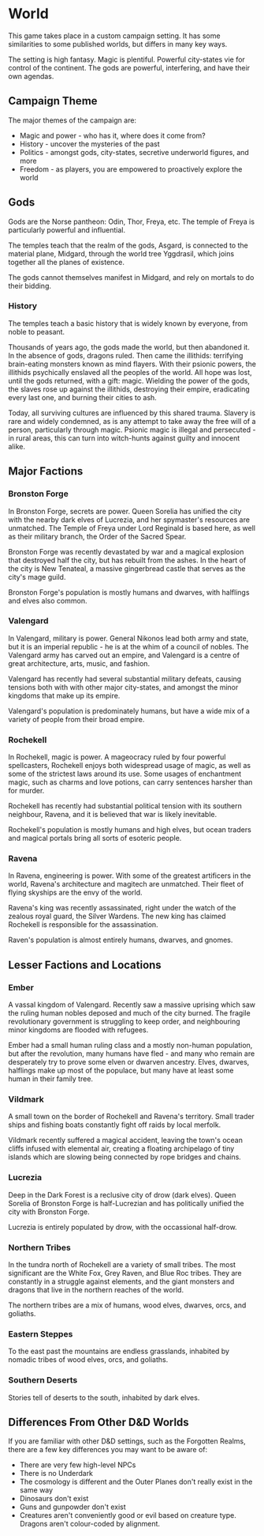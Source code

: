 # World

This game takes place in a custom campaign setting. It has some similarities to some published worlds, but differs in many key ways.

The setting is high fantasy. Magic is plentiful. Powerful city-states vie for control of the continent. The gods are powerful, interfering, and have their own agendas.
## Campaign Theme
The major themes of the campaign are:
* Magic and power - who has it, where does it come from?
* History - uncover the mysteries of the past
* Politics - amongst gods, city-states, secretive underworld figures, and more
* Freedom - as players, you are empowered to proactively explore the world
## Gods
Gods are the Norse pantheon: Odin, Thor, Freya, etc. The temple of Freya is particularly powerful and influential.

The temples teach that the realm of the gods, Asgard, is connected to the material plane, Midgard, through the world tree Yggdrasil, which joins together all the planes of existence.

The gods cannot themselves manifest in Midgard, and rely on mortals to do their bidding.
### History
The temples teach a basic history that is widely known by everyone, from noble to peasant.

Thousands of years ago, the gods made the world, but then abandoned it. In the absence of gods, dragons ruled. Then came the illithids: terrifying brain-eating monsters known as mind flayers. With their psionic powers, the illithids psychically enslaved all the peoples of the world. All hope was lost, until the gods returned, with a gift: magic. Wielding the power of the gods, the slaves rose up against the illithids, destroying their empire, eradicating every last one, and burning their cities to ash.

Today, all surviving cultures are influenced by this shared trauma. Slavery is rare and widely condemned, as is any attempt to take away the free will of a person, particularly through magic. Psionic magic is illegal and persecuted - in rural areas, this can turn into witch-hunts against guilty and innocent alike.
## Major Factions
### Bronston Forge
In Bronston Forge, secrets are power. Queen Sorelia has unified the city with the nearby dark elves of Lucrezia, and her spymaster's resources are unmatched. The Temple of Freya under Lord Reginald is based here, as well as their military branch, the Order of the Sacred Spear.

Bronston Forge was recently devastated by war and a magical explosion that destroyed half the city, but has rebuilt from the ashes. In the heart of the city is New Tenateal, a massive gingerbread castle that serves as the city's mage guild.

Bronston Forge's population is mostly humans and dwarves, with halflings and elves also common.
### Valengard
In Valengard, military is power. General Nikonos lead both army and state, but it is an imperial republic - he is at the whim of a council of nobles. The Valengard army has carved out an empire, and Valengard is a centre of great architecture, arts, music, and fashion.

Valengard has recently had several substantial military defeats, causing tensions both with with other major city-states, and amongst the minor kingdoms that make up its empire.

Valengard's population is predominately humans, but have a wide mix of a variety of people from their broad empire.
### Rochekell
In Rochekell, magic is power. A mageocracy ruled by four powerful spellcasters, Rochekell enjoys both widespread usage of magic, as well as some of the strictest laws around its use. Some usages of enchantment magic, such as charms and love potions, can carry sentences harsher than for murder.

Rochekell has recently had substantial political tension with its southern neighbour, Ravena, and it is believed that war is likely inevitable.

Rochekell's population is mostly humans and high elves, but ocean traders and magical portals bring all sorts of esoteric people.
### Ravena
In Ravena, engineering is power. With some of the greatest artificers in the world, Ravena's architecture and magitech are unmatched. Their fleet of flying skyships are the envy of the world.

Ravena's king was recently assassinated, right under the watch of the zealous royal guard, the Silver Wardens. The new king has claimed Rochekell is responsible for the assassination.

Raven's population is almost entirely humans, dwarves, and gnomes. 
## Lesser Factions and Locations
### Ember
A vassal kingdom of Valengard. Recently saw a massive uprising which saw the ruling human nobles deposed and much of the city burned. The fragile revolutionary government is struggling to keep order, and neighbouring minor kingdoms are flooded with refugees.

Ember had a small human ruling class and a mostly non-human population, but after the revolution, many humans have fled - and many who remain are desperately try to prove some elven or dwarven ancestry. Elves, dwarves, halflings make up most of the populace, but many have at least some human in their family tree.
### Vildmark
A small town on the border of Rochekell and Ravena's territory. Small trader ships and fishing boats constantly fight off raids by local merfolk.

Vildmark recently suffered a magical accident, leaving the town's ocean cliffs infused with elemental air, creating a floating archipelago of tiny islands which are slowing being connected by rope bridges and chains.
### Lucrezia
Deep in the Dark Forest is a reclusive city of drow (dark elves). Queen Sorelia of Bronston Forge is half-Lucrezian and has politically unified the city with Bronston Forge.

Lucrezia is entirely populated by drow, with the occassional half-drow.
### Northern Tribes
In the tundra north of Rochekell are a variety of small tribes. The most significant are the White Fox, Grey Raven, and Blue Roc tribes. They are constantly in a struggle against elements, and the giant monsters and dragons that live in the northern reaches of the world.

The northern tribes are a mix of humans, wood elves, dwarves, orcs, and goliaths.
### Eastern Steppes
To the east past the mountains are endless grasslands, inhabited by nomadic tribes of wood elves, orcs, and goliaths.
### Southern Deserts
Stories tell of deserts to the south, inhabited by dark elves.
## Differences From Other D&D Worlds
If you are familiar with other D&D settings, such as the Forgotten Realms, there are a few key differences you may want to be aware of:

* There are very few high-level NPCs
* There is no Underdark
* The cosmology is different and the Outer Planes don't really exist in the same way
* Dinosaurs don't exist
* Guns and gunpowder don't exist
* Creatures aren't conveniently good or evil based on creature type. Dragons aren't colour-coded by alignment.